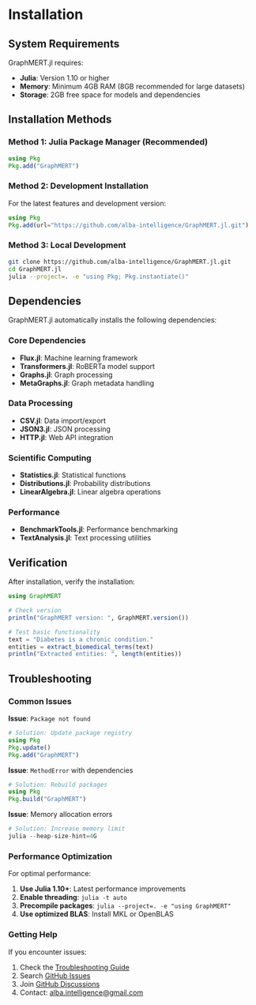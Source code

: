 # Installation

## System Requirements

GraphMERT.jl requires:

- **Julia**: Version 1.10 or higher
- **Memory**: Minimum 4GB RAM (8GB recommended for large datasets)
- **Storage**: 2GB free space for models and dependencies

## Installation Methods

### Method 1: Julia Package Manager (Recommended)

```julia
using Pkg
Pkg.add("GraphMERT")
```

### Method 2: Development Installation

For the latest features and development version:

```julia
using Pkg
Pkg.add(url="https://github.com/alba-intelligence/GraphMERT.jl.git")
```

### Method 3: Local Development

```bash
git clone https://github.com/alba-intelligence/GraphMERT.jl.git
cd GraphMERT.jl
julia --project=. -e "using Pkg; Pkg.instantiate()"
```

## Dependencies

GraphMERT.jl automatically installs the following dependencies:

### Core Dependencies
- **Flux.jl**: Machine learning framework
- **Transformers.jl**: RoBERTa model support
- **Graphs.jl**: Graph processing
- **MetaGraphs.jl**: Graph metadata handling

### Data Processing
- **CSV.jl**: Data import/export
- **JSON3.jl**: JSON processing
- **HTTP.jl**: Web API integration

### Scientific Computing
- **Statistics.jl**: Statistical functions
- **Distributions.jl**: Probability distributions
- **LinearAlgebra.jl**: Linear algebra operations

### Performance
- **BenchmarkTools.jl**: Performance benchmarking
- **TextAnalysis.jl**: Text processing utilities

## Verification

After installation, verify the installation:

```julia
using GraphMERT

# Check version
println("GraphMERT version: ", GraphMERT.version())

# Test basic functionality
text = "Diabetes is a chronic condition."
entities = extract_biomedical_terms(text)
println("Extracted entities: ", length(entities))
```

## Troubleshooting

### Common Issues

**Issue**: `Package not found`
```julia
# Solution: Update package registry
using Pkg
Pkg.update()
Pkg.add("GraphMERT")
```

**Issue**: `MethodError` with dependencies
```julia
# Solution: Rebuild packages
using Pkg
Pkg.build("GraphMERT")
```

**Issue**: Memory allocation errors
```julia
# Solution: Increase memory limit
julia --heap-size-hint=4G
```

### Performance Optimization

For optimal performance:

1. **Use Julia 1.10+**: Latest performance improvements
2. **Enable threading**: `julia -t auto`
3. **Precompile packages**: `julia --project=. -e "using GraphMERT"`
4. **Use optimized BLAS**: Install MKL or OpenBLAS

### Getting Help

If you encounter issues:

1. Check the [Troubleshooting Guide](../troubleshooting.md)
2. Search [GitHub Issues](https://github.com/alba-intelligence/GraphMERT.jl/issues)
3. Join [GitHub Discussions](https://github.com/alba-intelligence/GraphMERT.jl/discussions)
4. Contact: alba.intelligence@gmail.com
